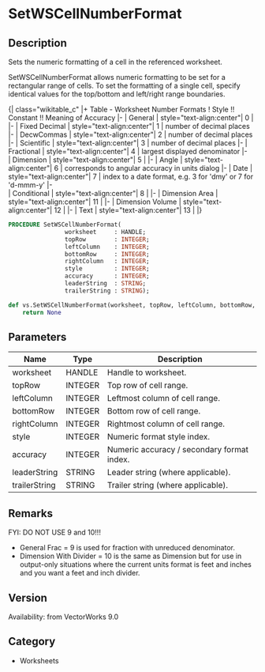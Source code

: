 # SetWSCellNumberFormat

## Description
Sets the numeric formatting of a cell in the referenced worksheet.

SetWSCellNumberFormat allows numeric formatting to be set for a rectangular range of cells. To set the formatting of a single cell, specify identical values for the top/bottom and left/right range boundaries.

{| class="wikitable_c"
|+ Table - Worksheet Number Formats
! Style !! Constant !! Meaning of Accuracy
|- 
| General
| style="text-align:center"| 0
| 
|- 
| Fixed Decimal
| style="text-align:center"| 1
| number of decimal places
|- 
| DecwCommas
| style="text-align:center"| 2
| number of decimal places
|- 
| Scientific
| style="text-align:center"| 3
| number of decimal places
|- 
| Fractional
| style="text-align:center"| 4
| largest displayed denominator
|-  
| Dimension
| style="text-align:center"| 5
| 
|- 
| Angle
| style="text-align:center"| 6
| corresponds to angular accuracy in units dialog
|- 
| Date
| style="text-align:center"| 7
| index to a date format, e.g. 3 for 'dmy' or 7 for 'd-mmm-y' 
|-  
| Conditional
| style="text-align:center"| 8
| 
|- 
| Dimension Area
| style="text-align:center"| 11
| 
|- 
| Dimension Volume
| style="text-align:center"| 12
| 
|- 
| Text
| style="text-align:center"| 13
| 
|}

```pascal
PROCEDURE SetWSCellNumberFormat(
				worksheet     : HANDLE;
				topRow        : INTEGER;
				leftColumn    : INTEGER;
				bottomRow     : INTEGER;
				rightColumn   : INTEGER;
				style         : INTEGER;
				accuracy      : INTEGER;
				leaderString  : STRING;
				trailerString : STRING);
```

```python
def vs.SetWSCellNumberFormat(worksheet, topRow, leftColumn, bottomRow, rightColumn, style, accuracy, leaderString, trailerString):
    return None
```

## Parameters
|Name|Type|Description|
|---|---|---|
|worksheet|HANDLE|Handle to worksheet.|
|topRow|INTEGER|Top row of cell range.|
|leftColumn|INTEGER|Leftmost column of cell range.|
|bottomRow|INTEGER|Bottom row of cell range.|
|rightColumn|INTEGER|Rightmost column of cell range.|
|style|INTEGER|Numeric format style index.|
|accuracy|INTEGER|Numeric accuracy / secondary format index.|
|leaderString|STRING|Leader string (where applicable).|
|trailerString|STRING|Trailer string (where applicable).|

## Remarks
FYI:  DO NOT USE 9 and 10!!!
* General Frac = 9 is used for fraction with unreduced denominator. 
* Dimension With Divider  = 10  is the same as Dimension but for use in output-only situations where the current units format is feet and inches and you want a feet and inch divider.

## Version
Availability: from VectorWorks 9.0

## Category
* Worksheets

